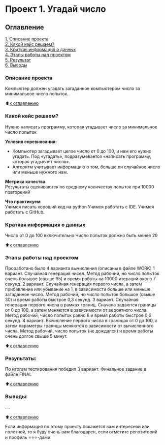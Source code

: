 # Проект 1. Угадай число

## Оглавление  
[1. Описание проекта](.README.md#Описание-проекта)  
[2. Какой кейс решаем?](.README.md#Какой-кейс-решаем)  
[3. Краткая информация о данных](.README.md#Краткая-информация-о-данных)  
[4. Этапы работы над проектом](.README.md#Этапы-работы-над-проектом)  
[5. Результат](.README.md#Результат)    
[6. Выводы](.README.md#Выводы) 

### Описание проекта    
Компьютер должен угадать загаданное компьютером число за минимальное число попыток.

:arrow_up:[к оглавлению](_)


### Какой кейс решаем?    
Нужно написать программу, которая угадывает число за минимальное число попыток

**Условия соревнования:**  
- Компьютер загадывает целое число от 0 до 100, и нам его нужно угадать. Под «угадать», подразумевается «написать программу, которая угадывает число».
- Алгоритм учитывает информацию о том, больше ли случайное число или меньше нужного нам.

**Метрика качества**     
Результаты оцениваются по среднему количеству попыток при 10000 повторений

**Что практикуем**     
Учимся писать хороший код на python
Учимся работать с IDE.
Учимся работать с GitHub.


### Краткая информация о данных
Число от 0 до 100 включительно
Число попыток должно быть менее 20
  
:arrow_up:[к оглавлению](.README.md#Оглавление)


### Этапы работы над проектом  
Проработано было 4 варианта вычисления (описаны в файле WORK)
1 вариант. Случайная генерация чисел. Метод рабочий, но число попыток очень большое (свыше 95) и время работы на 10000 итераций около 7 секунд.
2 вариант. Случайная генерация первого числа, а затем прибавление или убывание на 1, в зависимости больше или меньше загаданное число. Метод рабочий, но число попыток большое (свыше 30) и время работы быстрое 0,3 секунд.
3 вариант. Случайная генерация первого числа в рамках границ. Сначала задаются границы от 0 до 100, а затем меняются в зависимости от вероятного числа. Метод рабочий, число попыток равно 8 и время работы быстрое 0,6 секунд.
4 вариант.  Вычисление первого числа в границах от 0 до 100, а затем параметры границы меняются в зависимости от вычисленного числа. Метод рабочий, число попыток (не дождался) и время работы очень долгое свыше 5 минут.

:arrow_up:[к оглавлению](.README.md#Оглавление)


### Результаты:  
По итогам тестирования победил 3 вариант.
Финальное задание в файле FINAL

:arrow_up:[к оглавлению](.README.md#Оглавление)


### Выводы:  
....

:arrow_up:[к оглавлению](.README.md#Оглавление)


Если информация по этому проекту покажется вам интересной или полезной, то я буду очень вам благодарен, если отметите репозиторий и профиль ⭐️⭐️⭐️-дами